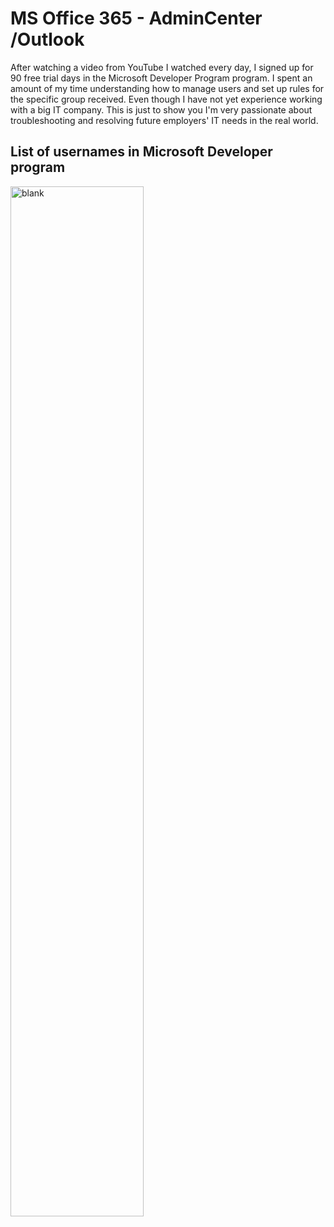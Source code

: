 <!--# MS365-Outlook-->

<h1>MS Office 365 - AdminCenter /Outlook</h1>

<p>After watching a video from YouTube I watched every day, I signed up for 90 free trial days in the Microsoft Developer Program program. I spent an amount of my time understanding how to manage users and set up rules for the specific group received. Even though I have not yet experience working with a big IT company. This is just to show you I'm very passionate about troubleshooting and resolving future employers' IT needs in the real world. </p>

<h2>List of usernames in Microsoft Developer program</h2>
<img src= "https://i.imgur.com/fNd2X6N.png" height="65%" width="65%" alt="blank"/>
